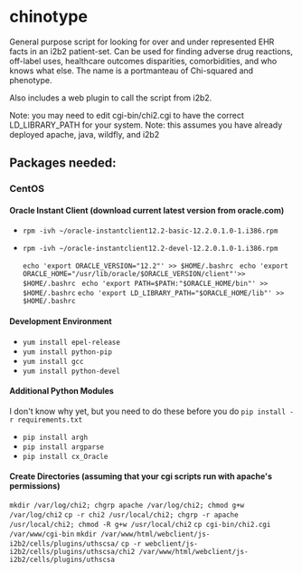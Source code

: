 # chinotype
General purpose script for looking for over and under represented EHR facts in an i2b2 patient-set. Can be used for finding adverse drug reactions, off-label uses, healthcare outcomes disparities, comorbidities, and who knows what else. The name is a portmanteau of Chi-squared and phenotype.

Also includes a web plugin to call the script from i2b2.

Note: you may need to edit cgi-bin/chi2.cgi to have the correct LD_LIBRARY_PATH for your system.
Note: this assumes you have already deployed apache, java, wildfly, and i2b2

## Packages needed:
### CentOS
#### Oracle Instant Client (download current latest version from oracle.com)
* `rpm -ivh ~/oracle-instantclient12.2-basic-12.2.0.1.0-1.i386.rpm `
* `rpm -ivh ~/oracle-instantclient12.2-devel-12.2.0.1.0-1.i386.rpm `

  `echo 'export ORACLE_VERSION="12.2"' >> $HOME/.bashrc `
  `echo 'export ORACLE_HOME="/usr/lib/oracle/$ORACLE_VERSION/client"'>> $HOME/.bashrc `
  `echo 'export PATH=$PATH:"$ORACLE_HOME/bin"' >> $HOME/.bashrc`
  `echo 'export LD_LIBRARY_PATH="$ORACLE_HOME/lib"' >> $HOME/.bashrc`

#### Development Environment
* `yum install epel-release`
* `yum install python-pip`
* `yum install gcc`
* `yum install python-devel`
#### Additional Python Modules
I don't know why yet, but you need to do these before you do `pip install -r requirements.txt`
* `pip install argh`
* `pip install argparse`
* `pip install cx_Oracle`
#### Create Directories (assuming that your cgi scripts run with apache's permissions)
`mkdir /var/log/chi2; chgrp apache /var/log/chi2; chmod g+w /var/log/chi2`
`cp -r chi2 /usr/local/chi2; chgrp -r apache /usr/local/chi2; chmod -R g+w /usr/local/chi2`
`cp cgi-bin/chi2.cgi /var/www/cgi-bin`
`mkdir /var/www/html/webclient/js-i2b2/cells/plugins/uthscsa/`
`cp -r webclient/js-i2b2/cells/plugins/uthscsa/chi2 /var/www/html/webclient/js-i2b2/cells/plugins/uthscsa`

